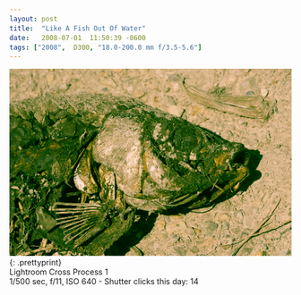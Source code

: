 ```yaml
---
layout: post
title:  "Like A Fish Out Of Water"
date:   2008-07-01  11:50:39 -0600
tags: ["2008",  D300, "18.0-200.0 mm f/3.5-5.6"]
---
```

![:title](/images/2008/2008_0701_DSC_7636.jpg)
{: .prettyprint}  
Lightroom Cross Process 1  
1/500 sec, f/11, ISO 640 - Shutter clicks this day: 14